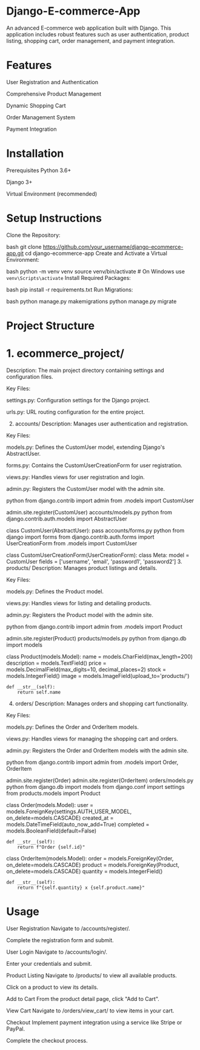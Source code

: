 # Django-E-commerce-App

An advanced E-commerce web application built with Django. This application includes robust features such as user authentication, product listing, shopping cart, order management, and payment integration.

# Features
User Registration and Authentication

Comprehensive Product Management

Dynamic Shopping Cart

Order Management System

Payment Integration

# Installation
Prerequisites
Python 3.6+

Django 3+

Virtual Environment (recommended)

# Setup Instructions
Clone the Repository:

bash
git clone https://github.com/your_username/django-ecommerce-app.git
cd django-ecommerce-app
Create and Activate a Virtual Environment:

bash
python -m venv venv
source venv/bin/activate  # On Windows use `venv\Scripts\activate`
Install Required Packages:

bash
pip install -r requirements.txt
Run Migrations:

bash
python manage.py makemigrations
python manage.py migrate

# Project Structure

# 1. ecommerce_project/
Description: The main project directory containing settings and configuration files.

Key Files:

settings.py: Configuration settings for the Django project.

urls.py: URL routing configuration for the entire project.

2. accounts/
Description: Manages user authentication and registration.

Key Files:

models.py: Defines the CustomUser model, extending Django's AbstractUser.

forms.py: Contains the CustomUserCreationForm for user registration.

views.py: Handles views for user registration and login.

admin.py: Registers the CustomUser model with the admin site.

python
from django.contrib import admin
from .models import CustomUser

admin.site.register(CustomUser)
accounts/models.py
python
from django.contrib.auth.models import AbstractUser

class CustomUser(AbstractUser):
    pass
accounts/forms.py
python
from django import forms
from django.contrib.auth.forms import UserCreationForm
from .models import CustomUser

class CustomUserCreationForm(UserCreationForm):
    class Meta:
        model = CustomUser
        fields = ['username', 'email', 'password1', 'password2']
3. products/
Description: Manages product listings and details.

Key Files:

models.py: Defines the Product model.

views.py: Handles views for listing and detailing products.

admin.py: Registers the Product model with the admin site.

python
from django.contrib import admin
from .models import Product

admin.site.register(Product)
products/models.py
python
from django.db import models

class Product(models.Model):
    name = models.CharField(max_length=200)
    description = models.TextField()
    price = models.DecimalField(max_digits=10, decimal_places=2)
    stock = models.IntegerField()
    image = models.ImageField(upload_to='products/')

    def __str__(self):
        return self.name
4. orders/
Description: Manages orders and shopping cart functionality.

Key Files:

models.py: Defines the Order and OrderItem models.

views.py: Handles views for managing the shopping cart and orders.

admin.py: Registers the Order and OrderItem models with the admin site.

python
from django.contrib import admin
from .models import Order, OrderItem

admin.site.register(Order)
admin.site.register(OrderItem)
orders/models.py
python
from django.db import models
from django.conf import settings
from products.models import Product

class Order(models.Model):
    user = models.ForeignKey(settings.AUTH_USER_MODEL, on_delete=models.CASCADE)
    created_at = models.DateTimeField(auto_now_add=True)
    completed = models.BooleanField(default=False)

    def __str__(self):
        return f"Order {self.id}"

class OrderItem(models.Model):
    order = models.ForeignKey(Order, on_delete=models.CASCADE)
    product = models.ForeignKey(Product, on_delete=models.CASCADE)
    quantity = models.IntegerField()

    def __str__(self):
        return f"{self.quantity} x {self.product.name}"
# Usage
User Registration
Navigate to /accounts/register/.

Complete the registration form and submit.

User Login
Navigate to /accounts/login/.

Enter your credentials and submit.

Product Listing
Navigate to /products/ to view all available products.

Click on a product to view its details.

Add to Cart
From the product detail page, click "Add to Cart".

View Cart
Navigate to /orders/view_cart/ to view items in your cart.

Checkout
Implement payment integration using a service like Stripe or PayPal.

Complete the checkout process.
